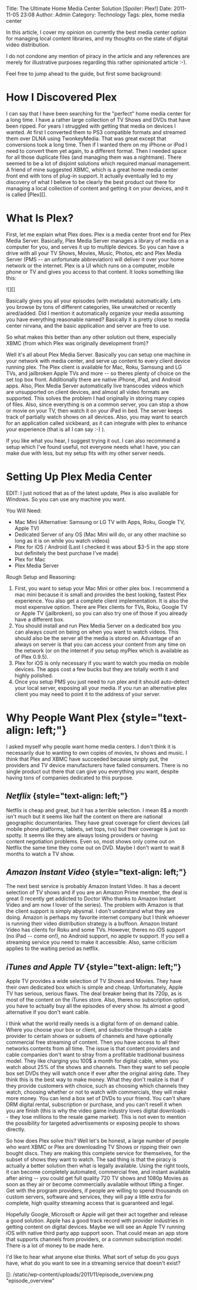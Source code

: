 Title: The Ultimate Home Media Center Solution [Spoiler: Plex!]
Date: 2011-11-05 23:08
Author: Admin
Category: Technology
Tags: plex, home media center

In this article, I cover my opinion on currently the best media center
option for managing local content libraries, and my thoughts on the
state of digital video distribution.

I do not condone any mention of piracy in the article and any references
are merely for illustrative purposes regarding this rather opinionated
article :-).

Feel free to jump ahead to the guide, but first some background:

**How I Discovered Plex**
=========================

</p>
I can say that I have been searching for the "perfect" home media center
for a long time. I have a rather large collection of TV Shows and DVDs
that have been ripped. For years I struggled with getting that media on
devices I wanted. At first I converted them to PS3 compatible formats
and streamed them over DLNA using TwonkeyMedia. That was great except
that conversions took a long time. Then if I wanted them on my iPhone or
iPod I need to convert them yet again, to a different format. Then I
needed space for all those duplicate files (and managing them was a
nightmare). There seemed to be a lot of disjoint solutions which
required manual management. A friend of mine suggested XBMC, which is a
great home media center front end with tons of plug-in support. It
actually eventually led to my discovery of what I believe to be clearly
the best product out there for managing a local collection of content
and getting it on your devices, and it is called [Plex][].

**What Is Plex?**
=================

</p>
First, let me explain what Plex does. Plex is a media center front end
for Plex Media Server. Basically, Plex Media Server manages a library of
media on a computer for you, and serves it up to multiple devices. So
you can have a drive with all your TV Shows, Movies, Music, Photos, etc
and Plex Media Server (PMS -- an unfortunate abbreviation) will deliver
it over your home network or the internet. Plex is a UI which runs on a
computer, mobile phone or TV and gives you access to that content. It
looks something like this:

![][]

<a href="/static/wp-content/uploads/2011/11/episode_overview.png">

</a>Basically gives you all your episodes (with metadata) automatically.
Lets you browse by tons of different categories, like unwatched or
recently aired/added. Did I mention it automatically organize your media
assuming you have everything reasonable named? Basically it is pretty
close to media center nirvana, and the basic application and server are
free to use.

</p>

So what makes this better than any other solution out there, especially
XBMC (from which Plex was originally development from)?

</p>

Well it's all about Plex Media Server. Basically you can setup one
machine in your network with media center, and serve up content to every
client device running plex. The Plex client is available for Mac, Roku,
Samsung and LG TVs, and jailbroken Apple TVs and more -- so theres
plenty of choice on the set top box front. Additionally there are native
iPhone, iPad, and Android apps. Also, Plex Media Server automatically
live transcodes videos which are unsupported on client devices, and
almost all video formats are supported. This solves the problem I had
originally in storing many copies of files. Also, since everything is on
a common server, you can stop a show or movie on your TV, then watch it
on your iPad in bed. The server keeps track of partially watch shows on
all devices. Also, you may want to search for an application called
sickbeard, as it can integrate with plex to enhance your experience
(that is all I can say :-) ).

</p>

If you like what you hear, I suggest trying it out. I can also recommend
a setup which I've found useful, not everyone needs what I have, you can
make due with less, but my setup fits with my other server needs.

</p>

**Setting Up Plex Media Center**
================================

</p>
EDIT: I just noticed that as of the latest update, Plex is also
available for Windows. So you can use any machine you want.

You Will Need:

-   Mac Mini (Alternative: Samsung or LG TV with Apps, Roku, Google TV,
    Apple TV)
-   Dedicated Server of any OS (Mac Mini will do, or any other machine
    so long as it is on while you watch videos)
-   Plex for iOS / Android (Last I checked it was about \$3-5 in the app
    store but definitely the best purchase I've made)
-   Plex for Mac
-   Plex Media Server

</p>

<div>
Rough Setup and Reasoning:

</div>
</p>

<div>
</p>

1.  First, you want to setup your Mac Mini or other plex box. I
    recommend a mac mini because it is small and provides the best
    looking, fastest Plex experience. You also get a complete client
    implementation. It is also the most expensive option. There are Plex
    clients for TVs, Roku, Google TV or Apple TV (jailbroken), so you
    can also try one of those if you already have a different box.
2.  You should install and run Plex Media Server on a dedicated box you
    can always count on being on when you want to watch videos. This
    should also be the server all the media is stored on. Advantage of
    an always on server is that you can access your content from any
    time on the network (or on the internet if you setup myPlex which is
    available as of Plex 0.9.5).
3.  Plex for iOS is only necessary if you want to watch you media on
    mobile devices. The apps cost a few bucks but they are totally worth
    it and highly polished.
4.  Once you setup PMS you just need to run plex and it should
    auto-detect your local server, exposing all your media. If you run
    an alternative plex client you may need to point it to the address
    of your server.

</p>
<p>
</div>
</p>

**Why People Want Plex** {style="text-align: left;"}
========================

</p>

I asked myself why people want home media centers. I don't think it is
necessarily due to wanting to own copies of movies, tv shows and music.
I think that Plex and XBMC have succeeded because simply put, the
providers and TV device manufacturers have failed consumers. There is no
single product out there that can give you everything you want, despite
having tons of companies dedicated to this purpose.

</p>

*Netflix* {style="text-align: left;"}
---------

</p>

Netflix is cheap and great, but it has a terrible selection. I mean 8\$
a month isn't much but it seems like half the content on there are
national geographic documentaries. They have great coverage for client
devices (all mobile phone platforms, tablets, set tops, tvs) but their
coverage is just so spotty. It seems like they are always losing
providers or having content negotiation problems. Even so, most shows
only come out on Netflix the same time they come out on DVD. Maybe I
don't want to wait 8 months to watch a TV show.

</p>

*Amazon Instant Video* {style="text-align: left;"}
----------------------

</p>

The next best service is probably Amazon Instant Video. It has a decent
selection of TV shows and if you are an Amazon Prime member, the deal is
great (I recently get addicted to Doctor Who thanks to Amazon Instant
Video and am now I lover of the series). The problem with Amazon is that
the client support is simply abysmal. I don't understand what they are
doing. Amazon is perhaps my favorite internet company but I think
whoever is running their video distribution strategy is a buffoon.
Amazon Instant Video has clients for Roku and some TVs. However, theres
no iOS support (no iPad -- come on!), no Android support, no apple tv
support. If you sell a streaming service you need to make it accessible.
Also, same criticism applies to the waiting period as netflix.

</p>

*iTunes and Apple TV* {style="text-align: left;"}
---------------------

</p>

Apple TV provides a wide selection of TV Shows and Movies. They have
their own dedicated box which is simple and cheap. Unfortunately, Apple
TV has serious, serious flaws. The deal breaker being that its 720p, as
is most of the content on the iTunes store. Also, theres no subscription
option, you have to actually buy all the episodes of every show. Its
almost a good alternative if you don't want cable.

</p>

I think what the world really needs is a digital form of on demand
cable. Where you choose your box or client, and subscribe through a
cable provider to certain shows or subsets of channels and have
optionally commercial free streaming of content. Then you have access to
all their networks contents from all time. The issue is that content
providers and cable companies don't want to stray from a profitable
traditional business model. They like charging you 100\$ a month for
digital cable, when you watch about 25% of the shows and channels. Then
they want to sell people box set DVDs they will watch once if ever after
the original airing date. They think this is the best way to make money.
What they don't realize is that if they provide customers with choice,
such as choosing which channels they watch, choosing whether or not to
watch with commercials, they will make more money. You can lend a box
set of DVDs to your friend. You can't share DRM digital rental,
subscription or purchase, and you can't resell it when you are finish
(this is why the video game industry loves digital downloads -- they
lose millions to the resale game market). This is not even to mention
the possibility for targeted advertisements or exposing people to shows
directly.

</p>

So how does Plex solve this? Well let's be honest, a large number of
people who want XBMC or Plex are downloading TV Shows or ripping their
own bought discs. They are making this complete service for themselves,
for the subset of shows they want to watch. The sad thing is that the
piracy is actually a better solution then what is legally available.
Using the right tools, it can become completely automated, commercial
free, and instant available after airing -- you could get full quality
720 TV shows and 1080p Movies as soon as they air or become commercially
available without lifting a finger. Get with the program providers, if
people are willing to spend thousands on custom servers, software and
services, they will pay a little extra for complete, high quality
streaming access that is guaranteed and legal.

</p>

Hopefully Google, Microsoft or Apple will get their act together and
release a good solution. Apple has a good track record with provider
industries in getting content on digital devices. Maybe we will see an
Apple TV running iOS with native third party app support soon. That
could mean an app store that supports channels from providers, or a
common subscription model. There is a lot of money to be made here.

</p>

I'd like to hear what anyone else thinks. What sort of setup do you guys
have, what do you want to see in a streaming service that doesn't exist?

</p>

  [Plex]: http://www.plexapp.com/
  []: /static/wp-content/uploads/2011/11/episode_overview.png "episode_overview"
